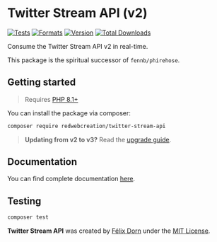 # Twitter Stream API (v2)

[![Tests](https://github.com/redwebcreation/twitter-stream-api/actions/workflows/tests.yml/badge.svg?branch=master)](https://github.com/redwebcreation/twitter-stream-api/actions/workflows/tests.yml)
[![Formats](https://github.com/redwebcreation/twitter-stream-api/actions/workflows/formats.yml/badge.svg?branch=master)](https://github.com/redwebcreation/twitter-stream-api/actions/workflows/formats.yml)
[![Version](https://poser.pugx.org/redwebcreation/twitter-stream-api/version)](//packagist.org/packages/redwebcreation/twitter-stream-api)
[![Total Downloads](https://poser.pugx.org/redwebcreation/twitter-stream-api/downloads)](//packagist.org/packages/redwebcreation/twitter-stream-api)

Consume the Twitter Stream API v2 in real-time.

This package is the spiritual successor of `fennb/phirehose`.

## Getting started

> Requires [PHP 8.1+](https://www.php.net/releases/)

You can install the package via composer:

```bash
composer require redwebcreation/twitter-stream-api
```

> **Updating from v2 to v3?** Read the [upgrade guide](UPGRADE.md).

## Documentation

You can find complete documentation [here](https://felixdorn.fr/content/listening-twitter-stream-api-real-time-php?r=github-readme).

## Testing

```bash
composer test
```

**Twitter Stream API** was created by [Félix Dorn](https://twitter.com/afelixdorn) under
the [MIT License](https://opensource.org/licenses/MIT).

<!-- (179) -->
